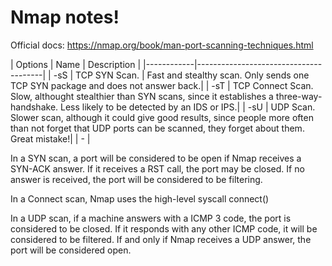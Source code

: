 # Nmap notes!

Official docs: https://nmap.org/book/man-port-scanning-techniques.html

| Options    |   Name           | Description        |
|------------|---------------------------------------|
| -sS        |   TCP SYN Scan. |  Fast and stealthy scan. Only sends one TCP SYN package and does not answer back.|
| -sT        |   TCP Connect Scan. Slow, althought stealthier than SYN scans, since it establishes a three-way-handshake. Less likely to be detected by an IDS or IPS.|
| -sU        |   UDP Scan. Slower scan, although it could give good results, since people more often than not forget that UDP ports can be scanned, they forget about them. Great mistake!|
| -          |

In a SYN scan, a port will be considered to be open if Nmap receives a SYN-ACK answer. If it receives a RST call, the port
may be closed. If no answer is received, the port will be considered to be filtering.

In a Connect scan, Nmap uses the high-level syscall connect()

In a UDP scan, if a machine answers with a ICMP 3 code, the port is considered to be closed. If it responds with any other
ICMP code, it will be considered to be filtered. If and only if Nmap receives a UDP answer, the port will be considered open.


